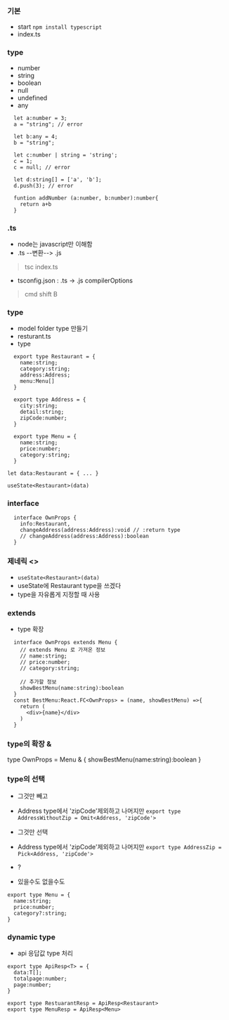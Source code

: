### 기본
- start `npm install typescript`
- index.ts

### type
- number
- string
- boolean
- null
- undefined
- any

~~~
  let a:number = 3;
  a = "string"; // error

  let b:any = 4;
  b = "string";

  let c:number | string = 'string';
  c = 1;
  c = null; // error

  let d:string[] = ['a', 'b'];
  d.push(3); // error
~~~

~~~
  funtion addNumber (a:number, b:number):number{
    return a+b
  }
~~~

### .ts
  - node는 javascript만 이해함
  - .ts --변환--> .js
  > tsc index.ts
  - tsconfig.json : .ts -> .js compilerOptions
  > cmd shift B

### type
- model folder type 만들기
- resturant.ts
- type
~~~
  export type Restaurant = {
    name:string;
    category:string;
    address:Address;
    menu:Menu[]
  }

  export type Address = {
    city:string;
    detail:string;
    zipCode:number;
  }

  export type Menu = {
    name:string;
    price:number;
    category:string;
  }
~~~
`let data:Restaurant = { ... }`

`useState<Restaurant>(data)`

### interface
~~~
  interface OwnProps {
    info:Restaurant,
    changeAddress(address:Address):void // :return type
    // changeAddress(address:Address):boolean
  }
~~~

### 제네릭 <>
- `useState<Restaurant>(data)`
- useState에 Restaurant type을 쓰겠다
- type을 자유롭게 지정할 때 사용

### extends
- type 확장
~~~
  interface OwnProps extends Menu {
    // extends Menu 로 가져온 정보
    // name:string;
    // price:number;
    // category:string;

    // 추가할 정보
    showBestMenu(name:string):boolean
  }
  const BestMenu:React.FC<OwnProps> = (name, showBestMenu) =>{
    return (
      <div>{name}</div>
    )
  }
~~~

### type의 확장 &
type OwnProps = Menu & {
  showBestMenu(name:string):boolean
}

### type의 선택
- 그것만 빼고
- Address type에서 'zipCode'제외하고 나머지만
`export type AddressWithoutZip = Omit<Address, 'zipCode'>`

- 그것만 선택
- Address type에서 'zipCode'제외하고 나머지만
`export type AddressZip = Pick<Address, 'zipCode'>`

- ?
- 있을수도 없을수도
~~~
export type Menu = {
  name:string;
  price:number;
  category?:string;
}
~~~

### dynamic type
- api 응답값 type 처리
~~~
export type ApiResp<T> = {
  data:T[];
  totalpage:number;
  page:number;
}

export type RestuarantResp = ApiResp<Restaurant>
export type MenuResp = ApiResp<Menu>
~~~